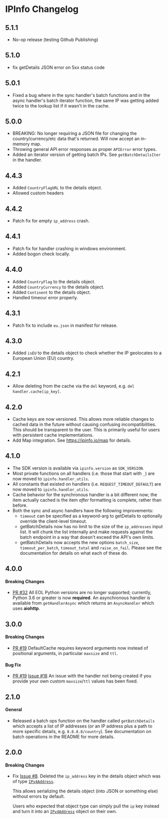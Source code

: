 # IPInfo Changelog

## 5.1.1

- No-op release (testing Github Publishing)

## 5.1.0

- fix getDetails JSON error on 5xx status code

## 5.0.1

- Fixed a bug where in the sync handler's batch functions and in the async
  handler's batch iterator function, the same IP was getting added twice to the
  lookup list if it wasn't in the cache.

## 5.0.0

- BREAKING: No longer requiring a JSON file for changing the
  country/currency/etc data that's returned. Will now accept an in-memory map.
- Throwing general API error responses as proper `APIError` error types.
- Added an iterator version of getting batch IPs. See `getBatchDetailsIter` in
  the handler.

## 4.4.3

- Added `CountryFlagURL` to the details object.
- Allowed custom headers

## 4.4.2

- Patch fix for empty `ip_address` crash.

## 4.4.1

- Patch fix for handler crashing in windows environment.
- Added bogon check locally.

## 4.4.0

- Added `CountryFlag` to the details object.
- Added `CountryCurrency` to the details object.
- Added `Continent` to the details object.
- Handled timeour error properly.

## 4.3.1

- Patch fix to include `eu.json` in manifest for release.

## 4.3.0

- Added `isEU` to the details object to check whether the IP geolocates to a
  European Union (EU) country.

## 4.2.1

- Allow deleting from the cache via the `del` keyword, e.g.
  `del handler.cache[ip_key]`.

## 4.2.0

- Cache keys are now versioned.
  This allows more reliable changes to cached data in the future without
  causing confusing incompatibilities. This should be transparent to the user.
  This is primarily useful for users with persistent cache implementations.
- Add Map integration.
  See https://ipinfo.io/map for details.

## 4.1.0

- The SDK version is available via `ipinfo.version` as `SDK_VERSION`.
- Most private functions on all handlers (i.e. those that start with `_`) are
  now moved to `ipinfo.handler_utils`.
- All constants that existed on handlers (i.e. `REQUEST_TIMEOUT_DEFAULT`) are
  now moved to `ipinfo.handler_utils`.
- Cache behavior for the synchronous handler is a bit different now; the item
  actually cached is the item _after_ formatting is complete, rather than
  before.
- Both the sync and async handlers have the following improvements:
  - `timeout` can be specified as a keyword-arg to getDetails to optionally
    override the client-level timeout.
  - getBatchDetails now has no limit to the size of the `ip_addresses` input
    list. It will chunk the list internally and make requests against the
    batch endpoint in a way that doesn't exceed the API's own limits.
  - getBatchDetails now accepts the new options `batch_size`,
    `timeout_per_batch`, `timeout_total` and `raise_on_fail`. Please see the
    documentation for details on what each of these do.

## 4.0.0

#### Breaking Changes

- [PR #32](https://github.com/ipinfo/python/pull/32)
  All EOL Python versions are no longer supported; currently, Python 3.6 or
  greater is now **required**.
  An asynchronous handler is available from `getHandlerAsync` which returns an
  `AsyncHandler` which uses **aiohttp**.

## 3.0.0

#### Breaking Changes

- [PR #19](https://github.com/ipinfo/python/pull/19)
  DefaultCache requires keyword arguments now instead of positional arguments,
  in particular `maxsize` and `ttl`.

#### Bug Fix

- [PR #19](https://github.com/ipinfo/python/pull/19)
  [Issue #18](https://github.com/ipinfo/python/issues/18)
  An issue with the handler not being created if you provide your own custom
  `maxsize`/`ttl` values has been fixed.

## 2.1.0

#### General

- Released a batch ops function on the handler called `getBatchDetails` which
  accepts a list of IP addresses (or an IP address plus a path to more specific
  details, e.g. `8.8.8.8/country`). See documentation on batch operations in the
  README for more details.

## 2.0.0

#### Breaking Changes

- Fix [Issue #8](https://github.com/ipinfo/python/issues/8).
  Deleted the `ip_address` key in the details object which was of type [`IPv4Address`](https://docs.python.org/3/library/ipaddress.html).

  This allows serializing the details object (into JSON or something else) without errors by default.

  Users who expected that object type can simply pull the `ip` key instead and turn it into an [`IPv4Address`](https://docs.python.org/3/library/ipaddress.html)
  object on their own.
